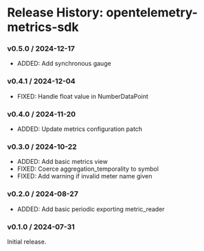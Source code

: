 # Release History: opentelemetry-metrics-sdk

### v0.5.0 / 2024-12-17

* ADDED: Add synchronous  gauge

### v0.4.1 / 2024-12-04

* FIXED: Handle float value in NumberDataPoint

### v0.4.0 / 2024-11-20

* ADDED: Update metrics configuration patch

### v0.3.0 / 2024-10-22

* ADDED: Add basic metrics view
* FIXED: Coerce aggregation_temporality to symbol
* FIXED: Add warning if invalid meter name given

### v0.2.0 / 2024-08-27

* ADDED: Add basic periodic exporting metric_reader

### v0.1.0 / 2024-07-31

Initial release.
